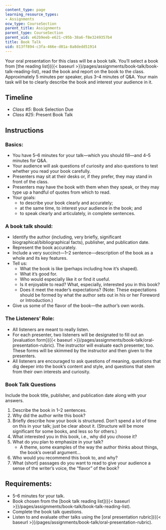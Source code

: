 ```yaml
---
content_type: page
learning_resource_types:
- Assignments
ocw_type: CourseSection
parent_title: Assignments
parent_type: CourseSection
parent_uid: e62b9eeb-e621-c95b-38a6-f8e3249357b4
title: Book Talk
uid: 813ff894-c3fa-466e-d01a-8a8dedd51914
---
```


Your oral presentation for this class will be a book talk. You’ll select a book from [the reading list]({{< baseurl >}}/pages/assignments/book-talk/book-talk-reading-list), read the book and report on the book to the class. Approximately 5 minutes per speaker, plus 3–4 minutes of Q&A. Your main task will be to clearly describe the book and interest your audience in it.

Timeline
--------

*   _Class #5_: Book Selection Due
*   _Class #25_: Present Book Talk

Instructions
------------

### Basics:

*   You have 5–6 minutes for your talk—which you should fill—and 4–5 minutes for Q&A.
*   Your audience will ask questions of curiosity and also questions to test whether you read your book carefully.
*   Presenters may sit at their desks or, if they prefer, they may stand in front of the class.
*   Presenters may have the book with them when they speak, or they may type up a handful of quotes from which to read.
*   Your goals:
    *   to describe your book clearly and accurately;
    *   at the same time, to interest your audience in the book; and
    *   to speak clearly and articulately, in complete sentences.

### A book talk should:

*   Identify the author (including, very briefly, significant biographical/bibliographical facts), publisher, and publication date.
*   Represent the book accurately.
*   Include a very succinct—1–2 sentence—description of the book as a whole and its key features.
*   Tell us:
    *   What the book is like (perhaps including how it’s shaped).
    *   What it’s good for.
    *   Who would especially like it or find it useful.
    *   Is it enjoyable to read? What, especially, interested you in this book?
    *   Does it meet the reader’s expectations? (Note: These expectations should be formed by what the author sets out in his or her Foreword or Introduction.)
*   Give us some of the flavor of the book—the author’s own words.

### The Listeners’ Role:

*   All listeners are meant to really listen.
*   For each presenter, two listeners will be designated to fill out an [evaluation form]({{< baseurl >}}/pages/assignments/book-talk/oral-presentation-rubric). The instructor will evaluate each presenter, too. These forms will be skimmed by the instructor and then given to the presenters.
*   All listeners are encouraged to ask questions of meaning, questions that dig deeper into the book’s content and style, and questions that stem from their own interests and curiosity. 

### Book Talk Questions

Include the book title, publisher, and publication date along with your answers.

1.  Describe the book in 1–2 sentences.
2.  Why did the author write this book?
3.  Briefly describe how your book is structured. Don’t spend a lot of time on this in your talk; just be clear about it. (Structure will be more significant for some books, and less so for others.)
4.  What interested you in this book, i.e., why did you choose it?
5.  What do you plan to emphasize in your talk?
    *   A theme, some examples of the way the author thinks about things, the book’s overall argument…
6.  Who would you recommend this book to, and why?
7.  What (short) passages do you want to read to give your audience a sense of the writer’s voice, the “flavor” of the book?

Requirements:
-------------

*   5–6 minutes for your talk.
*   Book chosen from the [book talk reading list]({{< baseurl >}}/pages/assignments/book-talk/book-talk-reading-list).
*   Complete the book talk questions.
*   Listen to and evaluate other talks using the [oral presentation rubric]({{< baseurl >}}/pages/assignments/book-talk/oral-presentation-rubric).